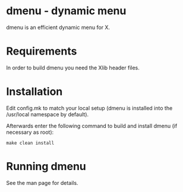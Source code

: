 # dmenu - dynamic menu
dmenu is an efficient dynamic menu for X.


# Requirements
In order to build dmenu you need the Xlib header files.


# Installation
Edit config.mk to match your local setup (dmenu is installed into
the /usr/local namespace by default).

Afterwards enter the following command to build and install dmenu
(if necessary as root):

    make clean install


# Running dmenu
See the man page for details.
